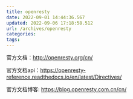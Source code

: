 ```yaml
---
title: openresty 
date: 2022-09-01 14:44:36.567
updated: 2022-09-06 17:18:58.512
url: /archives/openresty
categories: 
tags: 
---
```


官方文档：http://openresty.org/cn/
 
官方文档api：https://openresty-reference.readthedocs.io/en/latest/Directives/

官方文档博客:  https://blog.openresty.com.cn/cn/